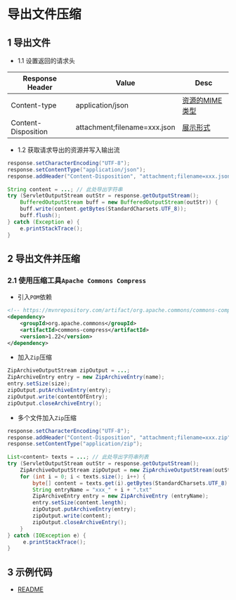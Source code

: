 # 导出文件压缩

## 1 导出文件

+ 1.1 设置返回的请求头

| Response Header     | Value                        | Desc                                                                                      |
| ------------------- | ---------------------------- | ----------------------------------------------------------------------------------------- |
| Content-type        | application/json             | [资源的MIME类型](https://developer.mozilla.org/zh-CN/docs/Web/HTTP/Headers/Content-Type)  |
| Content-Disposition | attachment;filename=xxx.json | [展示形式](https://developer.mozilla.org/zh-CN/docs/Web/HTTP/Headers/Content-Disposition) |

+ 1.2 获取请求导出的资源并写入输出流

````java
response.setCharacterEncoding("UTF-8");
response.setContentType("application/json");
response.addHeader("Content-Disposition", "attachment;filename=xxx.json");
    
String content = ...; // 此处导出字符串
try (ServletOutputStream outStr = response.getOutputStream();
    BufferedOutputStream buff = new BufferedOutputStream(outStr)) {
    buff.write(content.getBytes(StandardCharsets.UTF_8));
    buff.flush();
} catch (Exception e) {
    e.printStackTrace();
}
````

## 2 导出文件并压缩

### 2.1 使用压缩工具`Apache Commons Compress`

+ 引入`POM`依赖

````xml
<!-- https://mvnrepository.com/artifact/org.apache.commons/commons-compress -->
<dependency>
    <groupId>org.apache.commons</groupId>
    <artifactId>commons-compress</artifactId>
    <version>1.22</version>
</dependency>
````

+ 加入`Zip`压缩

````java
ZipArchiveOutputStream zipOutput = ...;
ZipArchiveEntry entry = new ZipArchiveEntry(name);
entry.setSize(size);
zipOutput.putArchiveEntry(entry);
zipOutput.write(contentOfEntry);
zipOutput.closeArchiveEntry();
````

+ 多个文件加入`Zip`压缩

````java
response.setCharacterEncoding("UTF-8");
response.addHeader("Content-Disposition", "attachment;filename=xxx.zip");
response.setContentType("application/zip");
    
List<content> texts = ...; // 此处导出字符串列表
try (ServletOutputStream outStr = response.getOutputStream();
    ZipArchiveOutputStream zipOutput = new ZipArchiveOutputStream(outStr)) {
    for (int i = 0; i < texts.size(); i++) {
        byte[] content = texts.get(i).getBytes(StandardCharsets.UTF_8)
        String entryName = "xxx_" + i + ".txt" 
        ZipArchiveEntry entry = new ZipArchiveEntry (entryName);
        entry.setSize(content.length);
        zipOutput.putArchiveEntry(entry);
        zipOutput.write(content);
        zipOutput.closeArchiveEntry();
    }
} catch (IOException e) {
     e.printStackTrace();
}
````

## 3 示例代码

+ [README](https://github.com/flankx/flankdemo)

